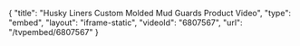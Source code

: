 {
    "title": "Husky Liners Custom Molded Mud Guards Product Video",
    "type": "embed",
    "layout": "iframe-static",
    "videoId": "6807567",
    "url": "\/tvpembed\/6807567"
}